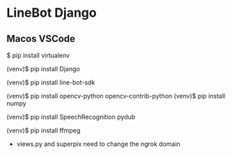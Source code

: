 # LineBot Django 

## Macos VSCode

$ pip install virtualenv

(venv)$ pip install Django

(venv)$ pip install line-bot-sdk

(venv)$ pip install opencv-python opencv-contrib-python 
(venv)$ pip install numpy

(venv)$ pip install SpeechRecognition pydub

(venv)$ pip install ffmpeg

* views.py and superpix need to change the ngrok domain